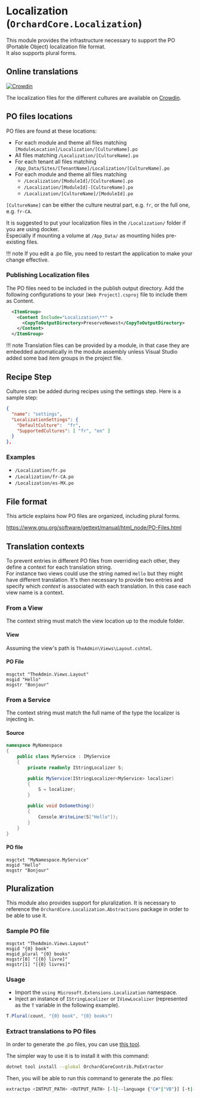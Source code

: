 # Localization (`OrchardCore.Localization`)

This module provides the infrastructure necessary to support the PO (Portable Object) localization file format.  
It also supports plural forms.

## Online translations

[![Crowdin](https://badges.crowdin.net/orchard-core/localized.svg)](https://crowdin.com/project/orchard-core)

The localization files for the different cultures are available on [Crowdin](https://crowdin.com/project/orchard-core).

## PO files locations

PO files are found at these locations:

- For each module and theme all files matching `[ModuleLocation]/Localization/[CultureName].po`
- All files matching `/Localization/[CultureName].po`
- For each tenant all files matching `/App_Data/Sites/[TenantName]/Localization/[CultureName].po`
- For each module and theme all files matching  
  - `/Localization/[ModuleId]/[CultureName].po`
  - `/Localization/[ModuleId]-[CultureName].po`
  - `/Localization/[CultureName]/[ModuleId].po`

`[CultureName]` can be either the culture neutral part, e.g. `fr`, or the full one, e.g. `fr-CA`.

It is suggested to put your localization files in the `/Localization/` folder if you are using docker.  
Especially if mounting a volume at `/App_Data/` as mounting hides pre-existing files.

!!! note
    If you edit a .po file, you need to restart the application to make your change effective.

### Publishing Localization files

The PO files need to be included in the publish output directory. 
Add the following configurations to your `[Web Project].csproj` file to include them as Content.

```xml
  <ItemGroup>
    <Content Include="Localization\**" >
      <CopyToOutputDirectory>PreserveNewest</CopyToOutputDirectory>
    </Content>
  </ItemGroup>
```

!!! note
    Translation files can be provided by a module, in that case they are embedded automatically in the module assembly unless Visual Studio added some bad item groups in the project file.

## Recipe Step

Cultures can be added during recipes using the settings step. Here is a sample step:

```json
{
  "name": "settings",
  "LocalizationSettings": {
    "DefaultCulture":  "fr",
    "SupportedCultures": [ "fr", "en" ]
  }
},
```

### Examples

- `/Localization/fr.po`
- `/Localization/fr-CA.po`
- `/Localization/es-MX.po`

## File format

This article explains how PO files are organized, including plural forms.

<https://www.gnu.org/software/gettext/manual/html_node/PO-Files.html>

## Translation contexts

To prevent entries in different PO files from overriding each other, they define a context for each translation string.  
For instance two views could use the string named `Hello` but they might have different translation. It's then necessary to
provide two entries and specify which _context_ is associated with each translation. In this case each view name is a context.

### From a View

The context string must match the view location up to the module folder.

#### View

Assuming the view's path is `TheAdmin\Views\Layout.cshtml`.

#### PO File

```
msgctxt "TheAdmin.Views.Layout"
msgid "Hello"
msgstr "Bonjour"
```

### From a Service

The context string must match the full name of the type the localizer is injecting in.

#### Source

```csharp
namespace MyNamespace
{
    public class MyService : IMyService
    {
        private readonly IStringLocalizer S;

        public MyService(IStringLocalizer<MyService> localizer)
        {
            S = localizer;
        }

        public void DoSomething()
        {
            Console.WriteLine(S["Hello"]);
        }
    }
}
```

#### PO file

```
msgctxt "MyNamespace.MyService"
msgid "Hello"
msgstr "Bonjour"
```

## Pluralization

This module also provides support for pluralization.
It is necessary to reference the `OrchardCore.Localization.Abstractions` package in order to be able to use it.

### Sample PO file

```
msgctxt "TheAdmin.Views.Layout"
msgid "{0} book"
msgid_plural "{0} books"
msgstr[0] "[{0} livre]"
msgstr[1] "[{0} livres]"
```

### Usage

- Import the `using Microsoft.Extensions.Localization` namespace.
- Inject an instance of `IStringLocalizer` or `IViewLocalizer` (represented as the `T` variable in the following example).

```csharp
T.Plural(count, "{0} book", "{0} books")
```

### Extract translations to PO files

In order to generate the .po files, you can use [this tool](https://github.com/OrchardCoreContrib/OrchardCoreContrib.PoExtractor).

The simpler way to use it is to install it with this command:

```bash
dotnet tool install --global OrchardCoreContrib.PoExtractor
```

Then, you will be able to run this command to generate the .po files:

``` bash
extractpo <INTPUT_PATH> <OUTPUT_PATH> [-l|--language {"C#"|"VB"}] [-t|--template {"razor"|"liquid"}]
```
